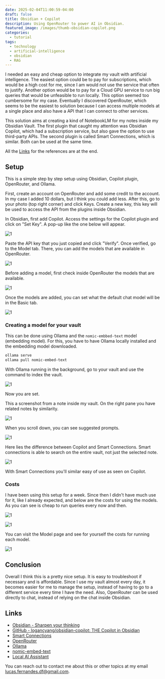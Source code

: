 ```yaml
---
date: 2025-02-04T11:00:59-04:00
draft: false
title: Obsidian + Copilot
description: Using OpenRouter to power AI in Obsidian.
featured_image: /images/thumb-obsidian-copilot.png
categories:
  - tutorial
tags:
  - technology
  - artificial-intelligence
  - obsidian
  - RAG
---
```


I needed an easy and cheap option to integrate my vault with artificial intelligence. The easiest option could be to pay for subscriptions, which would be a high cost for me, since I am would not use the service that often to justify. Another option would be to pay for a Cloud GPU service to run big queries that would be unfeasible to run locally. This option seemed too cumbersome for my case. Eventually I discovered OpenRouter, which seems to be the easiest to solution because I can access multiple models at a single place and also have a API that I can connect to other services.

This solution aims at creating a kind of NotebookLM for my notes inside my Obsidian Vault. The first plugin that caught my attention was Obsidian Copilot, which had a subscription service, but also gave the option to use third-party APIs. The second plugin is called Smart Connections, which is similar. Both can be used at the same time.

All the [Links](#links) for the references are at the end.

## Setup

This is a simple step by step setup using Obsidian, Copilot plugin, OpenRouter, and Ollama.

First, create an account on OpenRouter and add some credit to the account. In my case I added 10 dollars, but I think you could add less. After this, go to your photo (top right corner) and click Keys. Create a new key, this key will be used to access the API from the plugins inside Obsidian.

In Obsidian, first add Copilot. Access the settings for the Copilot plugin and click on "Set Key". A pop-up like the one below will appear.

![1](/images/Pasted%20image%2020250204211022.png)

Paste the API key that you just copied and click "Verify". Once verified, go to the Model tab. There, you can add the models that are available in OpenRouter.

![1](/images/Pasted%20image%2020250204211334.png)

Before adding a model, first check inside OpenRouter the models that are available.

![1](/images/Pasted%20image%2020250204211446.png)

Once the models are added, you can set what the default chat model will be in the Basic tab.

![1](/images/Pasted%20image%2020250204211555.png)

### Creating a model for your vault

This can be done using Ollama and the `nomic-embbed-text` model (embedding model). For this, you have to have Ollama locally installed and the embedding model downloaded.

```bash
ollama serve
ollama pull nomic-embed-text
```

With Ollama running in the background, go to your vault and use the command to index the vault.

![1](/images/Pasted%20image%2020250204211956.png)

Now you are set.

This a screenshot from a note inside my vault. On the right pane you have related notes by similarity.

![1](/images/Pasted%20image%2020250204213406.png)

When you scroll down, you can see suggested prompts.

![1](/images/Pasted%20image%2020250204213447.png)

Here lies the difference between Copilot and Smart Connections. Smart connections is able to search on the entire vault, not just the selected note.

![1](/images/Pasted%20image%2020250204213748.png)

With Smart Connections you'll similar easy of use as seen on Copilot.

### Costs

I have been using this setup for a week. Since then I didn't have much use for it, like I already expected, and below are the costs for using the models.  As you can see is cheap to run queries every now and then.

![1](/images/Pasted%20image%2020250204230941.png)

![1](/images/Pasted%20image%2020250204230809.png)

You can visit the Model page and see for yourself the costs for running each model.

![1](/images/Pasted%20image%2020250204231200.png)

## Conclusion

Overall I think this is a pretty nice setup. It is easy to troubleshoot if necessary and is affordable. Since I use my vault almost every day, it becomes easier for me to manage the setup, instead of having to go to a different service every time I have the need. Also, OpenRouter can be used directly to chat, instead of relying on the chat inside Obsidian.

## Links

- [Obsidian - Sharpen your thinking](https://obsidian.md/)
- [GitHub - logancyang/obsidian-copilot: THE Copilot in Obsidian](https://github.com/logancyang/obsidian-copilot)
- [Smart Connections](https://smartconnections.app/)
- [OpenRouter](https://openrouter.ai/)
- [Ollama](https://ollama.com/)
- [nomic-embed-text](https://ollama.com/library/nomic-embed-text)
- [Local AI Assistant](3_local-ai-assistant)

You can reach out to contact me about this or other topics at my email <lucas.fernandes.df@gmail.com>.
